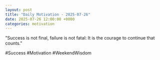 ```yaml
---
layout: post
title: "Daily Motivation - 2025-07-26"
date: 2025-07-26 12:00:00 +0000
categories: motivation
---
```


"Success is not final, failure is not fatal: It is the courage to continue that counts."

#Success #Motivation #WeekendWisdom
